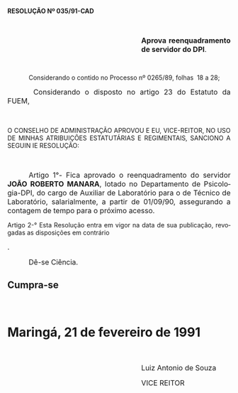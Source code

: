 <body lang=PT-BR style='tab-interval:36.0pt'>

<div class=Section1>

<p class=MsoTitle><b>RESOLUÇÃO Nº 035/91-CAD<o:p></o:p></b></p>

<p class=MsoNormal style='text-align:justify'><span style='font-size:12.0pt;
mso-bidi-font-size:10.0pt'><![if !supportEmptyParas]>&nbsp;<![endif]><o:p></o:p></span></p>

<p class=MsoNormal style='margin-left:8.0cm;text-align:justify'><b><span
style='font-size:12.0pt;mso-bidi-font-size:10.0pt'>Aprova reenquadramento de
servidor do DPI</span></b><span style='font-size:12.0pt;mso-bidi-font-size:
10.0pt'>. <o:p></o:p></span></p>

<p class=MsoSubtitle style='text-align:justify'><![if !supportEmptyParas]>&nbsp;<![endif]><o:p></o:p></p>

<p class=MsoBodyTextIndent2 style='margin-left:0cm;text-align:justify;
text-indent:36.0pt'>Considerando o contido no Processo nº 0265/89, folhas<span
style="mso-spacerun: yes">  </span>18 a 28;</p>

<p class=MsoNormal style='text-align:justify;text-indent:36.0pt'><span
style='font-size:12.0pt;mso-bidi-font-size:10.0pt'><span style="mso-spacerun:
yes"> </span>Considerando o disposto no artigo 23 do Estatuto da FUEM,<o:p></o:p></span></p>

<p class=MsoNormal style='margin-left:8.0cm;text-align:justify'><span
style='font-size:12.0pt;mso-bidi-font-size:10.0pt'><![if !supportEmptyParas]>&nbsp;<![endif]><o:p></o:p></span></p>

<p class=MsoBodyTextIndent style='text-align:justify'>O CONSELHO DE
ADMINISTRAÇÃO APROVOU E EU, VICE-REITOR, NO USO DE MINHAS ATRIBUIÇÕES
ESTATUTÁRIAS E REGIMENTAIS, SANCIONO A SEGUIN IE RESOLUÇÃO:</p>

<p class=MsoNormal style='text-align:justify'><span style='font-size:12.0pt;
mso-bidi-font-size:10.0pt'><![if !supportEmptyParas]>&nbsp;<![endif]><o:p></o:p></span></p>

<p class=MsoNormal style='text-align:justify;text-indent:36.0pt'><span
style='font-size:12.0pt;mso-bidi-font-size:10.0pt'>Artigo 1°- Fica aprovado o
reenquadramento do servidor <b>JOÃO ROBERTO MANARA</b>, lotado no Departamento
de Psicologia-DPI, do cargo de Auxiliar de Laboratório para o de Técnico de
Laboratório, salarialmente, a partir de 01/09/90, assegurando a contagem de
tempo para o próximo acesso.<o:p></o:p></span></p>

<p class=MsoBodyTextIndent style='text-align:justify'>Artigo 2-° Esta Resolução
entra em vigor na data de sua publicação, revogadas as disposições em contrário</p>

<p class=MsoNormal style='text-align:justify'><span style='font-size:12.0pt;
mso-bidi-font-size:10.0pt'>.<o:p></o:p></span></p>

<p class=MsoNormal style='text-align:justify;text-indent:36.0pt'><span
style='font-size:12.0pt;mso-bidi-font-size:10.0pt'>Dê-se Ciência.<o:p></o:p></span></p>

<h2>Cumpra-se</h2>

<p class=MsoNormal style='text-align:justify'><span style='font-size:12.0pt;
mso-bidi-font-size:10.0pt'><![if !supportEmptyParas]>&nbsp;<![endif]><o:p></o:p></span></p>

<h1 style='text-align:justify'>Maringá, 21 de fevereiro de 1991</h1>

<p class=MsoNormal style='text-align:justify'><span style='font-size:12.0pt;
mso-bidi-font-size:10.0pt'><![if !supportEmptyParas]>&nbsp;<![endif]><o:p></o:p></span></p>

<p class=MsoNormal style='margin-left:8.0cm;text-align:justify;page-break-after:
avoid;mso-outline-level:1'><span lang=ES-TRAD style='font-size:12.0pt;
mso-bidi-font-size:10.0pt;mso-ansi-language:ES-TRAD'>Luiz Antonio de Souza<o:p></o:p></span></p>

<p class=MsoNormal style='margin-left:8.0cm;text-align:justify;page-break-after:
avoid;mso-outline-level:1'><span lang=ES-TRAD style='font-size:12.0pt;
mso-bidi-font-size:10.0pt;mso-ansi-language:ES-TRAD'>VICE REITOR<o:p></o:p></span></p>

</div>

</body>
